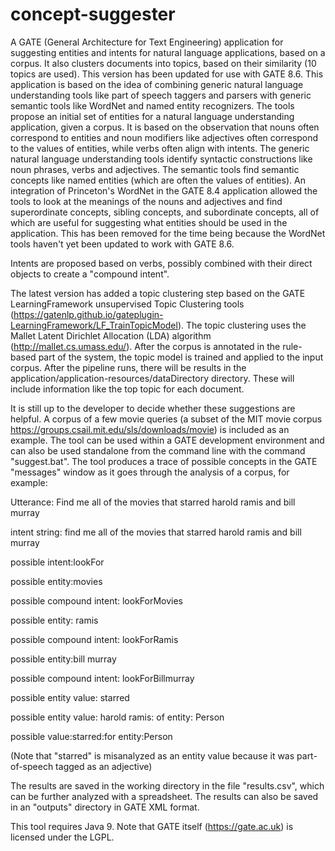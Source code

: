 # concept-suggester
A GATE (General Architecture for Text Engineering) application for suggesting entities and intents for natural language applications, based on a corpus. It also clusters documents into topics, based on their similarity (10 topics are used). This version has been updated for use with GATE 8.6.
This application is based on the idea of combining generic natural language understanding tools like part of speech taggers and parsers with generic semantic tools like WordNet and named entity recognizers. The tools propose an initial set of entities for a natural language understanding application, given a corpus. It is based on the observation that nouns often correspond to entities and noun modifiers like adjectives often correspond to the values of entities, while verbs often align with intents.
The generic natural language understanding tools identify syntactic constructions like noun phrases, verbs and adjectives. The semantic tools find semantic concepts like named entities (which are often the values of entities). 
An integration of Princeton's WordNet in the GATE 8.4 application allowed the tools to look at the meanings of the nouns and adjectives and find superordinate concepts, sibling concepts, and subordinate concepts, all of which are useful for suggesting what entities should be used in the application. This has been removed for the time being because the WordNet tools haven't yet been updated to work with GATE 8.6.

Intents are proposed based on verbs, possibly combined with their direct objects to create a "compound intent".

The latest version has added a topic clustering step based on the GATE LearningFramework unsupervised Topic Clustering tools (https://gatenlp.github.io/gateplugin-LearningFramework/LF_TrainTopicModel). The topic clustering uses the Mallet Latent Dirichlet Allocation (LDA) algorithm (http://mallet.cs.umass.edu/). After the corpus is annotated in the rule-based part of the system, the topic model is trained and applied to the input corpus.
After the pipeline runs, there will be results in the application/application-resources/dataDirectory directory. These will include information like the top topic for each document. 

It is still up to the developer to decide whether these suggestions are helpful.
A corpus of a few movie queries (a subset of the MIT movie corpus https://groups.csail.mit.edu/sls/downloads/movie) is included as an example.
The tool can be used within a GATE development environment and can also be used standalone from the command line with the command "suggest.bat".
The tool produces a trace of possible concepts in the GATE "messages" window as it goes through the analysis of a corpus, for example:

Utterance:
Find me all of the movies that starred harold ramis and bill murray 

intent string: find me all of the movies that starred harold ramis and bill murray

possible intent:lookFor

possible entity:movies

possible compound intent: lookForMovies

possible entity: ramis

possible compound intent: lookForRamis

possible entity:bill murray

possible compound intent: lookForBillmurray

possible entity value: starred

possible entity value: harold ramis: of entity: Person

possible value:starred:for entity:Person

(Note that "starred" is misanalyzed as an entity value because it was part-of-speech tagged as an adjective)

The results are saved in the working directory in the file "results.csv", which can be further analyzed with a spreadsheet. The results can also be saved in an "outputs" directory in GATE XML format. 
 
This tool requires Java 9.
Note that GATE itself (https://gate.ac.uk) is licensed under the LGPL.